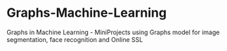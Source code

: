 # Graphs-Machine-Learning
Graphs in Machine Learning - MiniProjects using Graphs model for image segmentation, face recognition and Online SSL
